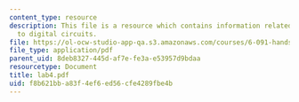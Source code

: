 ```yaml
---
content_type: resource
description: This file is a resource which contains information related to introduction
  to digital circuits.
file: https://ol-ocw-studio-app-qa.s3.amazonaws.com/courses/6-091-hands-on-introduction-to-electrical-engineering-lab-skills-january-iap-2008/f8b621bba83f4ef6ed56cfe4289fbe4b_lab4.pdf
file_type: application/pdf
parent_uid: 8deb8327-445d-af7e-fe3a-e53957d9bdaa
resourcetype: Document
title: lab4.pdf
uid: f8b621bb-a83f-4ef6-ed56-cfe4289fbe4b
---
```

